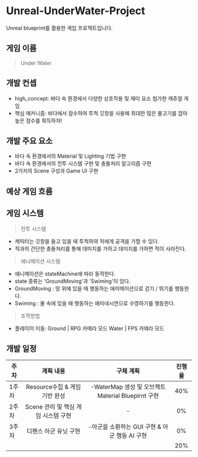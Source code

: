 # Unreal-UnderWater-Project
 Unreal blueprint를 활용한 게임 프로젝트입니다.

  ## 게임 이름 
 > Under Water

## 개발 컨셉

 * high_concept: 바다 속 환경에서 다양한 상호작용 및 재미 요소 첨가한 캐쥬얼 게임
 * 핵심 매커니즘: 바다에서 잠수하여 투척 깃창을 사용해 최대한 많은 물고기를 잡아 높은 점수를 흭득하자!

  
## 개발 주요 요소 

- 바다 속 환경에서의 Material 및 Lighting 기법 구현
- 바다 속 환경에서의 전투 시스템 구현 및 충돌처리 알고리즘 구현
- 2가지의 Scene 구성과 Game UI 구현

## 예상 게임 흐름



## 게임 시스템

> 전투 시스템
- 캐릭터는 깃창을 들고 있을 때 투척하여 적에게 공격을 가할 수 있다.
- 적과의 간단한 충돌처리를 통해 데미지를 가하고 데미지를 가하면 적이 사라진다.

> 애니메이션 시스템
 - 애니메이션은 stateMachine에 따라 동작한다.
 - state 종류는 'GroundMoving'과 'Swiming'이 있다.
 - GroundMoving : 땅 위에 있을 때 행동하는 애미메이션으로 걷기 / 뛰기를 행동한다.
 - Swiming      : 물 속에 있을 때 행동하는 애미네시연으로 수영하기를 행동한다.

> 조작방법
- 플레이어 이동: Ground | RPG 카메라 모드
                Water  | FPS 카메라 모드


## 개발 일정

|주차|계획 내용|구체 계획|진행율|
|----|:----:|:----------:|:----:|
|1주차|Resource수집 & 게임 기반 완성|-WaterMap 생성 및 오브젝트 Material Bluepirnt 구현 |40%|
|2주차|Scene 관리 및 핵심 게임 시스템 구현|-|0%|
|3주차|디펜스 아군 유닛 구현|-아군을 소환하는 GUI 구현 & 아군 행동 AI 구현|0%|
||||20%|


